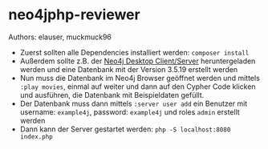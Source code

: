 # neo4jphp-reviewer
Authors: elauser, muckmuck96
- Zuerst sollten alle Dependencies installiert werden: `composer install`
- Außerdem sollte z.B. der [Neo4j Desktop Client/Server](https://neo4j.com/download/) heruntergeladen werden und eine Datenbank mit der Version 3.5.19 erstellt werden
- Nun muss die Datenbank im Neo4j Browser geöffnet werden und mittels `:play movies`, einmal auf weiter und dann auf den Cypher Code klicken und ausführen, die Datenbank mit Beispieldaten gefüllt.
- Der Datenbank muss dann mittels `:server user add` ein Benutzer mit username: `example4j`, password: `example4j` und roles `admin` erstellt werden
- Dann kann der Server gestartet werden: `php -S localhost:8080 index.php`
